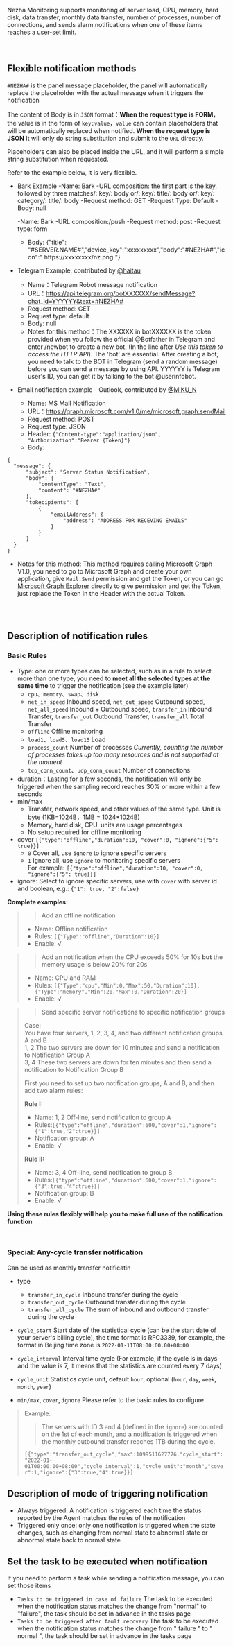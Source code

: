 Nezha Monitoring supports monitoring of server load, CPU, memory, hard disk, data transfer, monthly data transfer, number of processes, number of connections, and sends alarm notifications when one of these items reaches a user-set limit.  
<br/>
<br/>
## Flexible notification methods  
`#NEZHA#` is the panel message placeholder, the panel will automatically replace the placeholder with the actual message when it triggers the notification    

The content of Body is in `JSON` format：**When the request type is FORM**，the value is in the form of `key:value`，`value` can contain placeholders that will be automatically replaced when notified. **When the request type is JSON** It will only do string substitution and submit to the `URL` directly.

Placeholders can also be placed inside the URL, and it will perform a simple string substitution when requested.


Refer to the example below, it is very flexible.

   - Bark Example
     -Name: Bark
     -URL composition: the first part is the key, followed by three matches/: key/: body or/: key/: title/: body or/: key/: category/: title/: body
     -Request method: GET
     -Request Type: Default
     -Body: null
     
     -Name: Bark
     -URL composition:/push
     -Request method: post
     -Request type: form
     - Body: {"title": "#SERVER.NAME#","device_key":"xxxxxxxxx","body":"#NEZHA#","icon":" https://xxxxxxxx/nz.png "}

   - Telegram Example, contributed by [@haitau](https://github.com/haitau)

     - Name：Telegram Robot message notification
     - URL：https://api.telegram.org/botXXXXXX/sendMessage?chat_id=YYYYYY&text=#NEZHA#
     - Request method: GET
     - Request type: default
     - Body: null
     - Notes for this method：The XXXXXX in botXXXXXX is the token provided when you follow the official @Botfather in Telegram and enter /newbot to create a new bot. (In the line after _Use this token to access the HTTP API_). The 'bot' are essential. After creating a bot, you need to talk to the BOT in Telegram (send a random message) before you can send a message by using API. YYYYYY is Telegram user's ID, you can get it by talking to the bot @userinfobot.    

  - Email notification example - Outlook, contributed by [@MIKU_N
](https://github.com/MIKU-N)

     - Name: MS Mail Notification
     - URL：https://graph.microsoft.com/v1.0/me/microsoft.graph.sendMail
     - Request method: POST
     - Request type: JSON
     - Header: `{"Content-type":"application/json",
                  "Authorization":"Bearer {Token}"}`
     - Body:
  ```
  {
    "message": {
        "subject": "Server Status Notification",
        "body": {
            "contentType": "Text",
            "content": "#NEZHA#"
        },
        "toRecipients": [
            {
                "emailAddress": {
                    "address": "ADDRESS FOR RECEVING EMAILS"
                }
            }
        ]
    }
}
  ```

  - Notes for this method: This method requires calling Microsoft Graph V1.0, you need to go to Microsoft Graph and create your own application, give `Mail.Send` permission and get the Token, or you can go [Microsoft Graph Explorer](https://developer.microsoft.com/en-us/graph/graph-explorer) directly to give permission and get the Token, just replace the Token in the Header with the actual Token.
     

<br/>
<br/>

## Description of notification rules

### Basic Rules

- Type: one or more types can be selected, such as in a rule to select more than one type, you need to **meet all the selected types at the same time** to trigger the notification (see the example later)  
  - `cpu`、`memory`、`swap`、`disk`
  - `net_in_speed` Inbound speed, `net_out_speed` Outbound speed, `net_all_speed` Inbound + Outbound speed, `transfer_in` Inbound Transfer, `transfer_out` Outbound Transfer, `transfer_all` Total Transfer
  - `offline` Offline monitoring
  - `load1`、`load5`、`load15` Load
  - `process_count` Number of processes _Currently, counting the number of processes takes up too many resources and is not supported at the moment_
  - `tcp_conn_count`、`udp_conn_count` Number of connections
- duration：Lasting for a few seconds, the notification will only be triggered when the sampling record reaches 30% or more within a few seconds
- min/max
  - Transfer, network speed, and other values of the same type. Unit is byte (1KB=1024B，1MB = 1024\*1024B)
  - Memory, hard disk, CPU. units are usage percentages
  - No setup required for offline monitoring
- cover `[{"type":"offline","duration":10, "cover":0, "ignore":{"5": true}}]`
  - `0` Cover all, use `ignore` to ignore specific servers
  - `1` Ignore all, use `ignore` to monitoring specific servers  
  For example: `[{"type":"offline","duration":10, "cover":0, "ignore":{"5": true}}]`
- ignore:   Select to ignore specific servers, use with `cover` with server id and boolean, e.g.: `{"1": true, "2":false}`  

**Complete examples:**  
 
>>Add an offline notification
>
>   - Name: Offline notification
>   - Rules: `[{"Type":"offline","Duration":10}]`
>   - Enable: √
  

  
>>Add an notification when the CPU exceeds 50% for 10s **but** the memory usage is below 20% for 20s  
>
>   - Name: CPU and RAM
>   - Rules: `[{"Type":"cpu","Min":0,"Max":50,"Duration":10},{"Type":"memory","Min":20,"Max":0,"Duration":20}]`
>   - Enable: √  
  
>>Send specific server notifications to specific notification groups  
>
>Case:  
>You have four servers, 1, 2, 3, 4, and two different notification groups, A and B  
>1, 2 The two servers are down for 10 minutes and send a notification to Notification Group A  
>3, 4 These two servers are down for ten minutes and then send a notification to Notification Group B    
>
>First you need to set up two notification groups, A and B, and then add two alarm rules:    
>  
>**Rule I:**
>   - Name: 1, 2 Off-line, send notification to group A
>   - Rules:`[{"type":"offline","duration":600,"cover":1,"ignore":{"1":true,"2":true}}]`
>   - Notification group: A  
>   - Enable: √  
>
>**Rule II:**
>   - Name: 3, 4 Off-line, send notification to group B
>   - Rules:`[{"type":"offline","duration":600,"cover":1,"ignore":{"3":true,"4":true}}]`
>   - Notification group: B
>   - Enable: √  

**Using these rules flexibly will help you to make full use of the notification function**  
  
<br/> 

###  Special: Any-cycle transfer notification

Can be used as monthly transfer notificatin  

- type
  - `transfer_in_cycle` Inbound transfer during the cycle
  - `transfer_out_cycle` Outbound transfer during the cycle
  - `transfer_all_cycle` The sum of inbound and outbound transfer during the cycle

- `cycle_start` Start date of the statistical cycle (can be the start date of your server's billing cycle), the time format is RFC3339, for example, the format in Beijing time zone is `2022-01-11T08:00:00.00+08:00`
- `cycle_interval` Interval time cycle  (For example, if the cycle is in days and the value is 7, it means that the statistics are counted every 7 days)
- `cycle_unit` Statistics cycle unit, default `hour`, optional (`hour`, `day`, `week`, `month`, `year`)
- `min/max`, `cover`, `ignore` Please refer to the basic rules to configure

>Example:  
>>The servers with ID 3 and 4 (defined in the `ignore`) are counted on the 1st of each month, and a notification is triggered when the monthly outbound transfer reaches 1TB during the cycle.  
>
> `[{"type":"transfer_out_cycle","max":1099511627776,"cycle_start":"2022-01-01T00:00:00+08:00","cycle_interval":1,"cycle_unit":"month","cover":1,"ignore":{"3":true,"4":true}}]`
 
 ## Description of mode of triggering notification
- Always triggered: A notification is triggered each time the status reported by the Agent matches the rules of the notification  
- Triggered only once: only one notification is triggered when the state changes, such as changing from normal state to abnormal state or abnormal state back to normal state  

## Set the task to be executed when notification  
If you need to perform a task while sending a notification message, you can set those items  
+ `Tasks to be triggered in case of failure` The task to be executed when the notification status matches the change from "normal" to "failure", the task should be set in advance in the tasks page  
+ `Tasks to be triggered after fault recovery` The task to be executed when the notification status matches the change from " failure " to " normal ", the task should be set in advance in the tasks page
